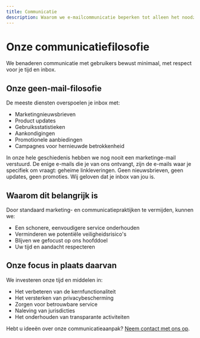 ```yaml
---
title: Communicatie
description: Waarom we e-mailcommunicatie beperken tot alleen het noodzakelijke
---
```


# Onze communicatiefilosofie

We benaderen communicatie met gebruikers bewust minimaal, met respect voor je tijd en inbox.

## Onze geen-mail-filosofie

De meeste diensten overspoelen je inbox met:
- Marketingnieuwsbrieven
- Product updates
- Gebruiksstatistieken
- Aankondigingen
- Promotionele aanbiedingen
- Campagnes voor hernieuwde betrokkenheid

In onze hele geschiedenis hebben we nog nooit een marketinge-mail verstuurd. De enige e-mails die je van ons ontvangt, zijn de e-mails waar je specifiek om vraagt: geheime linkleveringen. Geen nieuwsbrieven, geen updates, geen promoties. Wij geloven dat je inbox van jou is.

## Waarom dit belangrijk is

Door standaard marketing- en communicatiepraktijken te vermijden, kunnen we:
- Een schonere, eenvoudigere service onderhouden
- Verminderen we potentiële veiligheidsrisico's
- Blijven we gefocust op ons hoofddoel
- Uw tijd en aandacht respecteren

## Onze focus in plaats daarvan

We investeren onze tijd en middelen in:
- Het verbeteren van de kernfunctionaliteit
- Het versterken van privacybescherming
- Zorgen voor betrouwbare service
- Naleving van jurisdicties
- Het onderhouden van transparante activiteiten

Hebt u ideeën over onze communicatieaanpak? [Neem contact met ons op](https://onetimesecret.com/feedback).
